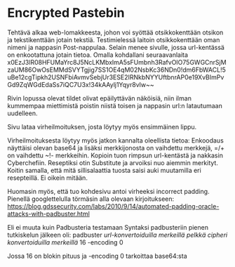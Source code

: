 # Encrypted Pastebin

Tehtävä alkaa web-lomakkeesta, johon voi syöttää otsikkokenttään otsikon ja tekstikenttään jotain tekstiä.
Testimielessä laitoin otsikkokenttään oman nimeni ja nappasin Post-nappulaa.
Selain menee sivulle, jossa url-kentässä on enkootattuna jotain tietoa.
Omalla kohdallani seuraavanlaita
x0EzJ3lR08HFUMaYrc8J5NcLKMbxlmA5sFUmbnh3RafvOIO75GWGCnrSjMzaUM86OwOsEMMdSVYTgjig7SS1OE4qM02NsbKc36NDn0!dm6FbWACL!5uBe12cgTipkh2USNFbiAvmvSebjUr3ESE2IRNkbNYYUftbnrAP0e19XvBImPvGd9ZqWGdEdaSs7iQC7U3x!34kAAylj1Yqyr8vlw~~

Rivin lopussa olevat tildet olivat epäilyttävän näköisiä, niin ilman kummempaa miettimistä poistin niistä toisen ja nappasin url:n latautumaan uudelleen.

Sivu lataa virheilmoituksen, josta löytyy myös ensimmäinen lippu.

Virheilmoituksesta löytyy myös jatkon kannalta oleellista tietoa:
Enkoodaus näyttäisi olevan base64 ja lisäksi merkkijonosta on vaihdettu merkkejä, =/+ on vaihdettu ~!- merkkeihin.
Kopioin tuon rimpsun url-kentästä ja nakkasin Cyberchefiin.
Reseptiksi otin Substitute ja arvoiksi nuo aiemmin merkityt.
Koitin samalla, että mitä sillisalaattia tuosta saisi auki muutamilla eri resepteillä.
Ei oikein mitään.

Huomasin myös, että tuo kohdesivu antoi virheeksi incorrect padding.
Pienellä googlettelulla törmäsin alla olevaan kirjoitukseen:
https://blog.gdssecurity.com/labs/2010/9/14/automated-padding-oracle-attacks-with-padbuster.html

Eli ei muuta kuin Padbusteria testamaan
Syntaksi padbusteriin pienen tutkiskelun jälkeen oli:
padbuster *url-konvertoiduilla merkeillä* *pelkkä cipheri konvertoiduilla merkeillä* 16 -encoding 0

Jossa 16 on blokin pituus ja -encoding 0 tarkoittaa base64:sta


